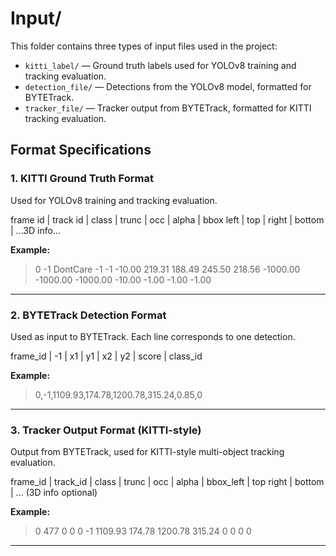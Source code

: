 # Input/

This folder contains three types of input files used in the project:

- `kitti_label/` — Ground truth labels used for YOLOv8 training and tracking evaluation.
- `detection_file/` — Detections from the YOLOv8 model, formatted for BYTETrack.
- `tracker_file/` — Tracker output from BYTETrack, formatted for KITTI tracking evaluation.

## Format Specifications

### 1. KITTI Ground Truth Format
Used for YOLOv8 training and tracking evaluation.

frame id | track id | class | trunc | occ | alpha | bbox left | top | right | bottom | ...3D info...


**Example:**

>0 -1 DontCare -1 -1 -10.00 219.31 188.49 245.50 218.56 -1000.00 -1000.00 -1000.00 -10.00 -1.00 -1.00 -1.00

---

### 2. BYTETrack Detection Format
Used as input to BYTETrack. Each line corresponds to one detection.

frame_id | -1 | x1 | y1 | x2 | y2 | score | class_id

**Example:**

>0,-1,1109.93,174.78,1200.78,315.24,0.85,0

---

### 3. Tracker Output Format (KITTI-style)
Output from BYTETrack, used for KITTI-style multi-object tracking evaluation.

frame_id | track_id | class | trunc | occ | alpha | bbox_left | top right | bottom | ... (3D info optional)

**Example:**

>0 477 0 0 0 -1 1109.93 174.78 1200.78 315.24 0 0 0 0

---
